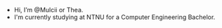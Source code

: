 - Hi, I’m @Mulcii or Thea.
- I'm currently studying at NTNU for a Computer Engineering Bachelor.


<!---
Mulcii/Mulcii is a ✨ special ✨ repository because its `README.md` (this file) appears on your GitHub profile.
You can click the Preview link to take a look at your changes.
--->

